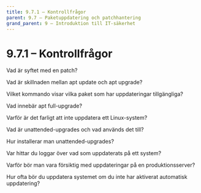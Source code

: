 ```yaml
---
title: 9.7.1 – Kontrollfrågor
parent: 9.7 – Paketuppdatering och patchhantering
grand_parent: 9 – Introduktion till IT-säkerhet
---
```

# 9.7.1 – Kontrollfrågor

Vad är syftet med en patch?

Vad är skillnaden mellan apt update och apt upgrade?

Vilket kommando visar vilka paket som har uppdateringar tillgängliga?

Vad innebär apt full-upgrade?

Varför är det farligt att inte uppdatera ett Linux-system?

Vad är unattended-upgrades och vad används det till?

Hur installerar man unattended-upgrades?

Var hittar du loggar över vad som uppdaterats på ett system?

Varför bör man vara försiktig med uppdateringar på en produktionsserver?

Hur ofta bör du uppdatera systemet om du inte har aktiverat automatisk uppdatering?

